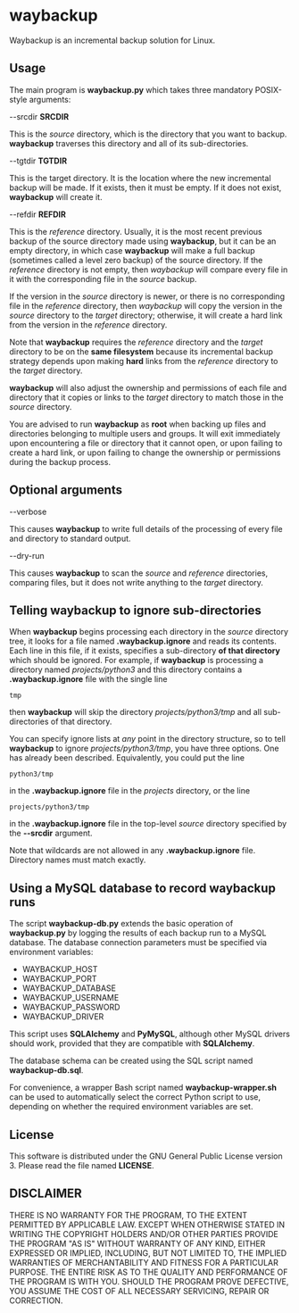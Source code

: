 # waybackup

Waybackup is an incremental backup solution for Linux.

## Usage

The main program is **waybackup.py** which takes three mandatory POSIX-style arguments:

--srcdir **SRCDIR**

This is the *source* directory, which is the directory that you want to
backup.  **waybackup** traverses this directory and all of its sub-directories.

--tgtdir **TGTDIR**

This is the target directory. It is the location where the new incremental backup
will be made. If it exists, then it must be empty. If it does not exist, **waybackup**
will create it.

--refdir **REFDIR**

This is the *reference* directory. Usually, it is the most recent previous backup
of the source directory made using **waybackup**, but it can be an empty directory,
in which case **waybackup** will make a full backup (sometimes called a level zero
backup) of the source directory. If the *reference* directory is not empty, then
*waybackup* will compare every file in it with the corresponding file in the *source*
backup.

If the version in the *source* directory is newer, or there is no corresponding
file in the *reference* directory, then *waybackup* will copy the version in the
*source* directory to the *target* directory; otherwise, it will create a hard link
from the version in the *reference* directory.

Note that **waybackup** requires the *reference* directory and the *target*
directory to be on the **same filesystem** because its incremental backup strategy
depends upon making **hard** links from the *reference* directory to the *target*
directory.

**waybackup** will also adjust the ownership and permissions of each file and directory
that it copies or links to the *target* directory to match those in the *source* directory.

You are advised to run **waybackup** as **root** when backing up files and directories
belonging to multiple users and groups. It will exit immediately upon encountering a
file or directory that it cannot open, or upon failing to create a hard link, or upon
failing to change the ownership or permissions during the backup process.

## Optional arguments

--verbose

This causes **waybackup** to write full details of the processing of every file and
directory to standard output.

--dry-run

This causes **waybackup** to scan the *source* and *reference* directories, comparing
files, but it does not write anything to the *target* directory.

## Telling waybackup to ignore sub-directories

When **waybackup** begins processing each directory in the *source* directory tree, it
looks for a file named **.waybackup.ignore** and reads its contents. Each line in this
file, if it exists, specifies a sub-directory **of that directory** which should be ignored.
For example, if **waybackup** is processing a directory named *projects/python3* and this
directory contains a **.waybackup.ignore** file with the single line

`tmp`

then **waybackup** will skip the directory *projects/python3/tmp* and all sub-directories
of that directory.

You can specify ignore lists at *any* point in the directory structure, so to tell
**waybackup** to ignore *projects/python3/tmp*, you have three options. One has already
been described. Equivalently, you could put the line

`python3/tmp`

in the **.waybackup.ignore** file in the *projects* directory, or the line

`projects/python3/tmp`

in the **.waybackup.ignore** file in the top-level *source* directory specified by the
**--srcdir** argument.

Note that wildcards are not allowed in any **.waybackup.ignore** file. Directory names must
match exactly.

## Using a MySQL database to record waybackup runs

The script **waybackup-db.py** extends the basic operation of **waybackup.py** by
logging the results of each backup run to a MySQL database. The database connection
parameters must be specified via environment variables:

- WAYBACKUP_HOST
- WAYBACKUP_PORT
- WAYBACKUP_DATABASE
- WAYBACKUP_USERNAME
- WAYBACKUP_PASSWORD
- WAYBACKUP_DRIVER

This script uses **SQLAlchemy** and **PyMySQL**, although other MySQL drivers should
work, provided that they are compatible with **SQLAlchemy**.

The database schema can be created using the SQL script named **waybackup-db.sql**.

For convenience, a wrapper Bash script named **waybackup-wrapper.sh** can be used to
automatically select the correct Python script to use, depending on whether the required
environment variables are set.

## License

This software is distributed under the GNU General Public License version 3. Please
read the file named **LICENSE**.

## DISCLAIMER

THERE IS NO WARRANTY FOR THE PROGRAM, TO THE EXTENT PERMITTED BY
APPLICABLE LAW.  EXCEPT WHEN OTHERWISE STATED IN WRITING THE COPYRIGHT
HOLDERS AND/OR OTHER PARTIES PROVIDE THE PROGRAM "AS IS" WITHOUT WARRANTY
OF ANY KIND, EITHER EXPRESSED OR IMPLIED, INCLUDING, BUT NOT LIMITED TO,
THE IMPLIED WARRANTIES OF MERCHANTABILITY AND FITNESS FOR A PARTICULAR
PURPOSE.  THE ENTIRE RISK AS TO THE QUALITY AND PERFORMANCE OF THE PROGRAM
IS WITH YOU.  SHOULD THE PROGRAM PROVE DEFECTIVE, YOU ASSUME THE COST OF
ALL NECESSARY SERVICING, REPAIR OR CORRECTION.
